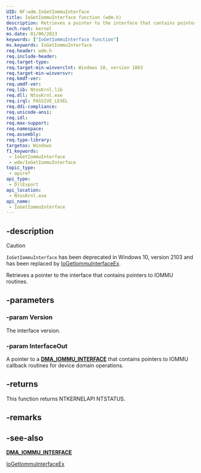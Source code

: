 ```yaml
---
UID: NF:wdm.IoGetIommuInterface
title: IoGetIommuInterface function (wdm.h)
description: Retrieves a pointer to the interface that contains pointers to IOMMU routines.
tech.root: kernel
ms.date: 01/06/2023
keywords: ["IoGetIommuInterface function"]
ms.keywords: IoGetIommuInterface
req.header: wdm.h
req.include-header: 
req.target-type: 
req.target-min-winverclnt: Windows 10, version 1803
req.target-min-winversvr: 
req.kmdf-ver: 
req.umdf-ver: 
req.lib: NtosKrnl.lib
req.dll: NtosKrnl.exe
req.irql: PASSIVE_LEVEL
req.ddi-compliance: 
req.unicode-ansi: 
req.idl: 
req.max-support: 
req.namespace: 
req.assembly: 
req.type-library: 
targetos: Windows
f1_keywords:
 - IoGetIommuInterface
 - wdm/IoGetIommuInterface
topic_type:
 - apiref
api_type:
 - DllExport
api_location:
 - NtosKrnl.exe
api_name:
 - IoGetIommuInterface
---
```


## -description

> [!CAUTION]
> `IoGetIommuInterface` has been deprecated in Windows 10, version 2103 and has been replaced by [IoGetIommuInterfaceEx](nf-wdm-iogetiommuinterfaceex.md).

Retrieves a pointer to the interface that contains pointers to IOMMU routines.

## -parameters

### -param Version

The interface version.

### -param InterfaceOut

A pointer to a [**DMA_IOMMU_INTERFACE**](ns-wdm-_dma_iommu_interface.md) that contains pointers to IOMMU callback routines for device domain operations.

## -returns

This function returns NTKERNELAPI NTSTATUS.

## -remarks

## -see-also

[**DMA_IOMMU_INTERFACE**](ns-wdm-_dma_iommu_interface.md)

[IoGetIommuInterfaceEx](nf-wdm-iogetiommuinterfaceex.md)
